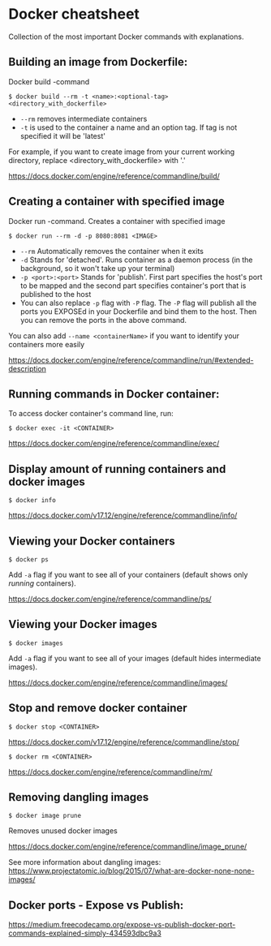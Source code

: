 # Docker cheatsheet
Collection of the most important Docker commands with explanations.


## Building an image from Dockerfile:

Docker build -command

`$ docker build --rm -t <name>:<optional-tag> <directory_with_dockerfile>`

* `--rm` removes intermediate containers
* `-t` is used to the container a name and an option tag. If tag is not specified it will be 'latest'

For example, if you want to create image from your current working directory, replace <directory_with_dockerfile> with '.'

https://docs.docker.com/engine/reference/commandline/build/

## Creating a container with specified image

Docker run -command. Creates a container with specified image

`$ docker run --rm -d -p 8080:8081 <IMAGE>`

* `--rm` Automatically removes the container when it exits
* `-d` Stands for 'detached'. Runs container as a daemon process (in the background, so it won't take up your terminal)
* `-p <port>:<port>` Stands for 'publish'. First part specifies the host's port to be mapped and the second part specifies container's port that is published to the host
* You can also replace `-p` flag with `-P` flag. The `-P` flag will publish all the ports you EXPOSEd in your Dockerfile and bind them to the host. Then you can remove the ports in the above command.

You can also add `--name <containerName>` if you want to identify your containers more easily

https://docs.docker.com/engine/reference/commandline/run/#extended-description

## Running commands in Docker container:

To access docker container's command line, run:

`$ docker exec -it <CONTAINER>`

https://docs.docker.com/engine/reference/commandline/exec/

## Display amount of running containers and docker images

`$ docker info`

https://docs.docker.com/v17.12/engine/reference/commandline/info/

## Viewing your Docker containers

`$ docker ps`

Add `-a` flag if you want to see all of your containers (default shows only _running_ containers).

https://docs.docker.com/engine/reference/commandline/ps/

## Viewing your Docker images

`$ docker images`

Add `-a` flag if you want to see all of your images (default hides intermediate images).

https://docs.docker.com/engine/reference/commandline/images/

## Stop and remove docker container

`$ docker stop <CONTAINER>`

https://docs.docker.com/v17.12/engine/reference/commandline/stop/

`$ docker rm <CONTAINER>`

https://docs.docker.com/engine/reference/commandline/rm/

## Removing dangling images

`$ docker image prune`

Removes unused docker images

https://docs.docker.com/engine/reference/commandline/image_prune/

See more information about dangling images: 
https://www.projectatomic.io/blog/2015/07/what-are-docker-none-none-images/

## Docker ports - Expose vs Publish:

https://medium.freecodecamp.org/expose-vs-publish-docker-port-commands-explained-simply-434593dbc9a3

